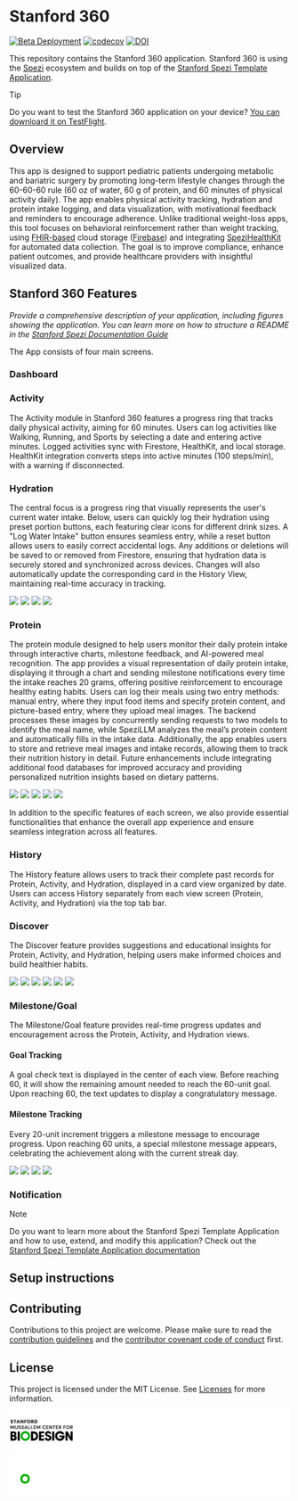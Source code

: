 <!--

This source file is part of the Stanford 360 based on the Stanford Spezi Template Application project

SPDX-FileCopyrightText: 2025 Stanford University

SPDX-License-Identifier: MIT

-->

# Stanford 360

[![Beta Deployment](https://github.com/CS342/2025-Stanford-360/actions/workflows/beta-deployment.yml/badge.svg)](https://github.com/CS342/2025-Stanford-360/actions/workflows/beta-deployment.yml)
[![codecov](https://codecov.io/gh/CS342/2025-Stanford-360/graph/badge.svg?token=N9i5EIPEgj)](https://codecov.io/gh/CS342/2025-Stanford-360)
[![DOI](https://zenodo.org/badge/DOI/10.5281/zenodo.14740611.svg)](https://doi.org/10.5281/zenodo.14740611)


This repository contains the Stanford 360 application.
Stanford 360 is using the [Spezi](https://github.com/StanfordSpezi/Spezi) ecosystem and builds on top of the [Stanford Spezi Template Application](https://github.com/StanfordSpezi/SpeziTemplateApplication).

> [!TIP]
> Do you want to test the Stanford 360 application on your device? [You can downloard it on TestFlight](https://testflight.apple.com/join/s8p84whp).

## Overview
This app is designed to support pediatric patients undergoing metabolic and bariatric surgery by promoting long-term lifestyle changes through the 60-60-60 rule (60 oz of water, 60 g of protein, and 60 minutes of physical activity daily). The app enables physical activity tracking, hydration and protein intake logging, and data visualization, with motivational feedback and reminders to encourage adherence. Unlike traditional weight-loss apps, this tool focuses on behavioral reinforcement rather than weight tracking, using [FHIR-based](https://github.com/StanfordSpezi/SpeziFHIR) cloud storage ([Firebase](https://github.com/StanfordSpezi/SpeziFirebase)) and integrating [SpeziHealthKit](https://github.com/StanfordSpezi/SpeziHealthKit) for automated data collection. The goal is to improve compliance, enhance patient outcomes, and provide healthcare providers with insightful visualized data.

## Stanford 360 Features

*Provide a comprehensive description of your application, including figures showing the application. You can learn more on how to structure a README in the [Stanford Spezi Documentation Guide](https://swiftpackageindex.com/stanfordspezi/spezi/documentation/spezi/documentation-guide)*

The App consists of four main screens.

### Dashboard

### Activity
The Activity module in Stanford 360 features a progress ring that tracks daily physical activity, aiming for 60 minutes. Users can log activities like Walking, Running, and Sports by selecting a date and entering active minutes. Logged activities sync with Firestore, HealthKit, and local storage. HealthKit integration converts steps into active minutes (100 steps/min), with a warning if disconnected.

### Hydration
The central focus is a progress ring that visually represents the user's current water intake. Below, users can quickly log their hydration using preset portion buttons, each featuring clear icons for different drink sizes. A "Log Water Intake" button ensures seamless entry, while a reset button allows users to easily correct accidental logs. Any additions or deletions will be saved to or removed from Firestore, ensuring that hydration data is securely stored and synchronized across devices. Changes will also automatically update the corresponding card in the History View, maintaining real-time accuracy in tracking.

<img src="https://github.com/user-attachments/assets/386052d2-c30d-4c04-a642-8c8dd73ffb24#gh-light-mode-only" width="25%">
<img src="https://github.com/user-attachments/assets/991e1ca4-d702-482f-bf7b-53737a38e857#gh-dark-mode-only" width="25%">
<img src="https://github.com/user-attachments/assets/d5f7f580-c4aa-4859-ae89-3756ee9c8799#gh-light-mode-only" width="25%">
<img src="https://github.com/user-attachments/assets/2d1bc9ea-1b64-4107-a858-d22f55784fde#gh-dark-mode-only" width="25%">

### Protein
The protein module designed to help users monitor their daily protein intake through interactive charts, milestone feedback, and AI-powered meal recognition. The app provides a visual representation of daily protein intake, displaying it through a chart and sending milestone notifications every time the intake reaches 20 grams, offering positive reinforcement to encourage healthy eating habits. Users can log their meals using two entry methods: manual entry, where they input food items and specify protein content, and picture-based entry, where they upload meal images. The backend processes these images by concurrently sending requests to two models to identify the meal name, while SpeziLLM analyzes the meal’s protein content and automatically fills in the intake data. Additionally, the app enables users to store and retrieve meal images and intake records, allowing them to track their nutrition history in detail. Future enhancements include integrating additional food databases for improved accuracy and providing personalized nutrition insights based on dietary patterns.

<img src="https://github.com/user-attachments/assets/1cee00ac-0791-4e98-aa4f-eb5aa431aa43#gh-light-mode-only" width="25%">
<img src="https://github.com/user-attachments/assets/9baedd9e-f2cd-4e5e-abb9-87e9fba618fa#gh-dark-mode-only" width="25%">
<img src="https://github.com/user-attachments/assets/caf88f14-f049-4c91-9141-28ee3c227ccc#gh-dark-mode-only" width="25%">
<img src="https://github.com/user-attachments/assets/bafd39fe-d6c9-4cf1-815d-be36655ca002#gh-light-mode-only" width="25%">
<img src="https://github.com/user-attachments/assets/2b77d8aa-ebd2-4bf4-9be5-352a94fa3517#gh-light-mode-only" width="25%">




In addition to the specific features of each screen, we also provide essential functionalities that enhance the overall app experience and ensure seamless integration across all features.

### History
The History feature allows users to track their complete past records for Protein, Activity, and Hydration, displayed in a card view organized by date. Users can access History separately from each view screen (Protein, Activity, and Hydration) via the top tab bar.

### Discover
The Discover feature provides suggestions and educational insights for Protein, Activity, and Hydration, helping users make informed choices and build healthier habits.

<img src="https://github.com/user-attachments/assets/878d0105-7219-4129-8392-a4e94034780a#gh-light-mode-only" width="25%">
<img src="https://github.com/user-attachments/assets/70d4ddb9-caf7-4b0c-be64-f6d4c721b55e#gh-dark-mode-only" width="25%">
<img src="https://github.com/user-attachments/assets/0fcefe4a-0af9-4d3f-b8aa-dffa73aefc89#gh-light-mode-only" width="25%">
<img src="https://github.com/user-attachments/assets/119fc31b-780c-4529-8b7c-79f4a0a95b7d#gh-dark-mode-only" width="25%">
<img src="https://github.com/user-attachments/assets/881d95ef-0e9b-4dc9-b385-9c850dfbac1d#gh-light-mode-only" width="25%">
<img src="https://github.com/user-attachments/assets/79bc6d15-ffb4-4671-913d-0d176dcb428e#gh-dark-mode-only" width="25%">


### Milestone/Goal
The Milestone/Goal feature provides real-time progress updates and encouragement across the Protein, Activity, and Hydration views.
#### Goal Tracking
A goal check text is displayed in the center of each view. Before reaching 60, it will show the remaining amount needed to reach the 60-unit goal. Upon reaching 60, the text updates to display a congratulatory message.
#### Milestone Tracking
Every 20-unit increment triggers a milestone message to encourage progress. Upon reaching 60 units, a special milestone message appears, celebrating the achievement along with the current streak day.

<img src="https://github.com/user-attachments/assets/fba07491-de2f-4417-8944-1c3d4f91bc92#gh-light-mode-only" width="25%">
<img src="https://github.com/user-attachments/assets/17d529d2-be3f-4d0e-a045-4d37b2d96be6#gh-dark-mode-only" width="25%">
<img src="https://github.com/user-attachments/assets/3cbe03ce-9485-4e91-8aaa-a26297ee33d2#gh-light-mode-only" width="25%">
<img src="https://github.com/user-attachments/assets/3a9962df-ebe9-40a8-9cf7-99717e870e9d#gh-dark-mode-only" width="25%">

### Notification

> [!NOTE]  
> Do you want to learn more about the Stanford Spezi Template Application and how to use, extend, and modify this application? Check out the [Stanford Spezi Template Application documentation](https://stanfordspezi.github.io/SpeziTemplateApplication)

## Setup instructions

## Contributing

Contributions to this project are welcome. Please make sure to read the [contribution guidelines](https://github.com/StanfordSpezi/.github/blob/main/CONTRIBUTING.md) and the [contributor covenant code of conduct](https://github.com/StanfordSpezi/.github/blob/main/CODE_OF_CONDUCT.md) first.


## License

This project is licensed under the MIT License. See [Licenses](LICENSES) for more information.

![Spezi Footer](https://raw.githubusercontent.com/StanfordSpezi/.github/main/assets/FooterLight.png#gh-light-mode-only)
![Spezi Footer](https://raw.githubusercontent.com/StanfordSpezi/.github/main/assets/FooterDark.png#gh-dark-mode-only)
